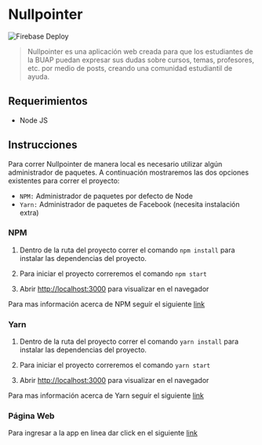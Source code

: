 # Nullpointer

![Firebase Deploy](https://github.com/MrDanielG/nullpointer/workflows/Firebase%20Deploy/badge.svg)

> Nullpointer es una aplicación web creada para que los estudiantes de la BUAP puedan expresar sus dudas sobre cursos, temas, profesores, etc. por medio de posts, creando una comunidad estudiantil de ayuda.

## Requerimientos

-   Node JS

## Instrucciones

Para correr Nullpointer de manera local es necesario utilizar algún administrador de paquetes. A continuación mostraremos las dos opciones existentes para correr el proyecto:

-   `NPM:` Administrador de paquetes por defecto de Node
-   `Yarn:` Administrador de paquetes de Facebook (necesita instalación extra)

### NPM

1. Dentro de la ruta del proyecto correr el comando `npm install` para instalar las dependencias del proyecto.

2. Para iniciar el proyecto correremos el comando `npm start`

3. Abrir [http://localhost:3000](http://localhost:3000) para visualizar en el navegador

Para mas información acerca de NPM seguír el siguiente [link](https://docs.npmjs.com/about-npm)

### Yarn

1. Dentro de la ruta del proyecto correr el comando `yarn install` para instalar las dependencias del proyecto.

2. Para iniciar el proyecto correremos el comando `yarn start`

3. Abrir [http://localhost:3000](http://localhost:3000) para visualizar en el navegador

Para mas información acerca de Yarn seguír el siguiente [link](https://yarnpkg.com/getting-started)

### Página Web

Para ingresar a la app en linea dar click en el siguiente [link](https://nullpointer-dc5e2.web.app)
